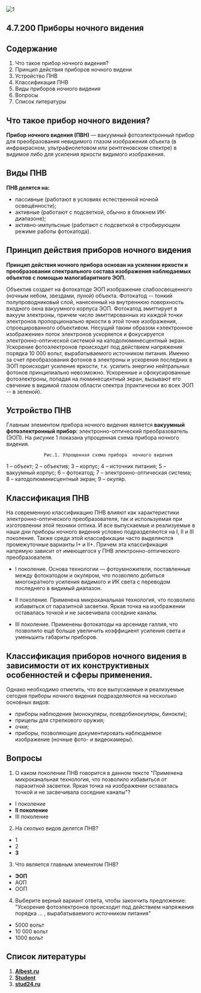 ![1](1.png)
## 4.7.200 Приборы ночного видения
## Содержание
1. Что такое прибор ночного видения?
2. Принцип действия приборов ночного видени
3. Устройство ПНВ
4. Классификация ПНВ
5. Виды приборов ночного видения
6. Вопросы
7. Список литературы

## Что такое прибор ночного видения?

**Прибор  ночного видения (ПВН)** — вакуумный фотоэлектронный прибор для преобразования невидимого глазом изображения объекта (в инфракрасном, ультрафиолетовом или рентгеновском спектре) в видимое либо для усиления яркости видимого изображения.
## Виды ПНВ
**ПНВ делятся на:**
- пассивные (работают в условиях естественной ночной освещённости);
- активные (работают с подсветкой, обычно в ближнем ИК-диапазоне);
- активно-импульсные (работают с подсветкой в стробирующем режиме работы фотокатода).

## Принцип действия приборов ночного видения
**Принцип действия ночного прибора основан на усилении яркости и преобразовании спектрального состава изображения наблюдаемых объектов с помощью малогабаритного ЭОП.**

Объектив создает на фотокатоде ЭОП изображение слабоосвещенного (ночным небом, звездами, луной) объекта. Фотокатод -- тонкий полупроводниковый слой, нанесенный на внутреннюю поверхность входного окна вакуумного корпуса ЭОП. Фотокатод эмиттирует в вакуум электроны, причем число эмиттированных из каждой точки электронов пропорционально яркости в этой точке изображения, спроецированного объективом.
Несущий таким образом «электронное изображение» поток электронов ускоряется и фокусируется электронно-оптической системой на катодолюминесцентный экран. Ускорение фотоэлектронов происходит под действием напряжения порядка 10 000 вольт, вырабатываемого источником питания. Именно за счет преобразования фотонов в электроны и ускорения последних в ЭОП происходит усиление яркости, т.к. усилить энергию нейтральных фотонов принципиально невозможно. Ускоренные и сфокусированные фотоэлектроны, попадая на люминесцентный экран, вызывают его свечение в видимой глазом области спектра (практически во всех ЭОП -- в зеленой).
## Устройство ПНВ
 Главным элементом прибора ночного  видения является **вакуумный фотоэлектронный  прибор:** электронно-оптический преобразователь (ЭОП). На рисунке 1 показана упрощенная схема прибора ночного видения.

                  Рис.1. Упрощенная схема прибора  ночного видения
                  
1 – объект; 2 – объектив; 3 – корпус; 4 – источник питания; 5 – вакуумный корпус; 6 – фотокатод; 7 – электронно-оптическая система; 8 – катодолюминисцентный экран; 9 – окуляр.
## Классификация ПНВ
На современную классификацию  ПНВ влияют как характеристики электронно-оптического  преобразователя, так и используемая при изготовлении этой техники оптика.
И все выпускаемые и реализуемые в наши дни приборы ночного видения условно подразделяются на I, II и III поколение. Также среди этой классификации часто выделяются промежуточные варианты I+ и II+. Причем эта классификация напрямую зависит от имеющегося у ПНВ электронно-оптического преобразователя.
 - I поколение.
Основа технологии — фотоумножители, поставленные между фотокатодом  и окуляром, что позволяло добиться многократного усиления видимого и  ИК света с переводом последнего в видимый диапазон.

- II поколение.
Применена микроканальная технология, что позволило избавиться от паразитной засветки. Яркая точка на изображении оставалась точкой и не засвечивала соседние каналы.

- III поколение.
Применены фотокатоды на арсениде галлия, что позволило ещё больше увеличить коэффициент усиления света и уменьшить габариты приборов.

## Классификация приборов ночного  видения в зависимости  от их конструктивных особенностей и сферы  применения.
Однако необходимо отметить, что все выпускаемые и реализуемые сегодня приборы ночного видения подразделяются на несколько основных видов:
- приборы наблюдения (монокуляры, псевдобинокуляры, бинокли);
- прицелы для стрелкового оружия;
- очки;
- приборы, позволяющие  документировать наблюдаемое изображение (ночные фото- и видеокамеры).

## Вопросы
1. О каком поколении ПНВ говорится в данном тексте "Применена микроканальная технология, что позволило избавиться от паразитной засветки. Яркая точка на изображении оставалась точкой и не засвечивала соседние каналы"?
- I поколение
- **II поколение**
- III поколение

2. На сколько видов делятся ПНВ?
- 1
- 2
- **3**

3. Что является главным элементом ПНВ?

-  **ЭОП**
- АОП
-  ООП

4. Выберите верный  вариант ответа, чтобы закончить предложение:
"Ускорение фотоэлектронов происходит под действием напряжения порядка ... , вырабатываемого источником питания"

- 5000 вольт
- 10 000 вольт
- 1000 вольт

## Список литературы

1. **[Albest.ru](https://revolution.allbest.ru/war/00251933_0.html)** 
2. **[Student](https://student.zoomru.ru/fiz/pribory-nochnogo-videniya/205900.1677177.s1.html)**
3. **[stud24.ru](https://www.stud24.ru/technology/pribory-nochnogo-videniya-i-teplovizory/211027-617183-page1.html)**

